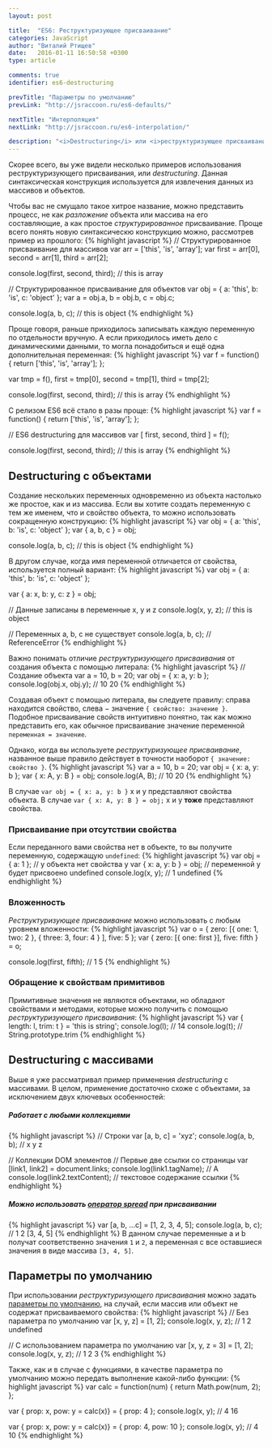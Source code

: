 ```yaml
---
layout: post

title:  "ES6: Реструктуризующее присваивание"
categories: JavaScript
author: "Виталий Ртищев"
date:   2016-01-11 16:50:58 +0300
type: article

comments: true
identifier: es6-destructuring

prevTitle: "Параметры по умолчанию"
prevLink: "http://jsraccoon.ru/es6-defaults/"

nextTitle: "Интерполяция"
nextLink: "http://jsraccoon.ru/es6-interpolation/"

description: "<i>Destructuring</i> или <i>реструктуризующее присваивание</i> призвано существенно уменьшить количество кода, необходимого для извлечения данных из массивов и объектов. С помощью одной строчки кода теперь можно создать несколько переменных."
---
```


Скорее всего, вы уже видели несколько примеров использования реструктуризующего присваивания, или *destructuring*. Данная синтаксическая конструкция используется для извлечения данных из массивов и объектов. 

Чтобы вас не смущало такое хитрое название, можно представить процесс, не как *разложение* объекта или массива на его составляющие, а как простое *структурированное* присваивание. Проще всего понять новую синтаксическю конструкцию можно, рассмотрев пример из прошлого:
{% highlight javascript %}
// Структурированное присваивание для массивов
var arr = ['this', 'is', 'array'];
var first = arr[0], 
    second = arr[1], 
    third = arr[2];

console.log(first, second, third); // this is array

// Структурированное присваивание для объектов
var obj = {
  a: 'this',
  b: 'is',
  c: 'object'
};
var a = obj.a, 
    b = obj.b, 
    c = obj.c;

console.log(a, b, c); // this is object
{% endhighlight %} 

Проще говоря, раньше приходилось записывать каждую переменную по отдельности вручную. А если приходилось иметь дело с динамическими данными, то могла понадобиться и ещё одна дополнительная переменная:
{% highlight javascript %}
var f = function() {
  return ['this', 'is', 'array'];
};

var tmp = f(),
    first = tmp[0], 
    second = tmp[1], 
    third = tmp[2];

console.log(first, second, third); // this is array
{% endhighlight %} 

С релизом ES6 всё стало в разы проще:
{% highlight javascript %}
var f = function() {
  return ['this', 'is', 'array'];
};

// ES6 destructuring для массивов
var [ first, second, third ] = f();

console.log(first, second, third); // this is array
{% endhighlight %}

## Destructuring с объектами
Создание нескольких переменных одновременно из объекта настолько же простое, как и из массива. Если вы хотите создать переменную с тем же именем, что и свойство объекта, то можно использовать сокращенную конструкцию:
{% highlight javascript %}
var obj = {
  a: 'this',
  b: 'is',
  c: 'object'
};
var { a, b, c } = obj;

console.log(a, b, c); // this is object
{% endhighlight %}

В другом случае, когда имя переменной отличается от свойства, используется полный вариант:
{% highlight javascript %}
var obj = {
  a: 'this',
  b: 'is',
  c: 'object'
};

var { a: x, b: y, c: z } = obj;

// Данные записаны в переменные x, y и z
console.log(x, y, z); // this is object

// Переменных a, b, c не существует
console.log(a, b, c); // ReferenceError
{% endhighlight %}

Важно понимать отличие *реструктуризующего присваивания* от создания объекта с помощью литерала:
{% highlight javascript %}
// Создание объекта 
var a = 10, b = 20;
var obj = { x: a, y: b };
console.log(obj.x, obj.y); // 10 20
{% endhighlight %}

Создавая объект с помощью литерала, вы следуете правилу: справа находится свойство, слева − значение `{ свойство: значение }`. Подобное присваивание свойств интуитивно понятно, так как можно представить его, как обычное присваивание значение переменной `переменная = значение`. 

Однако, когда вы используете *реструктуризующее присваивание*, названное выше правило действует в точности наоборот `{ значение: свойство }`. 
{% highlight javascript %}
var a = 10, b = 20;
var obj = { x: a, y: b };
var       { x: A, y: B } = obj;
console.log(A, B); // 10 20
{% endhighlight %}

В случае `var obj = { x: a, y: b }` x и y представляют свойства объекта. В случае `var { x: A, y: B } = obj;` x и y **тоже** представляют свойства. 

### Присваивание при отсутствии свойства
Если переданного вами свойства нет в объекте, то вы получите переменную, содержащую `undefined`:
{% highlight javascript %}
var obj = { a: 1 };
// у объекта нет свойства y
var { x: a, y: b } = obj;
// переменной y будет присвоено undefined
console.log(x, y); // 1 undefined
{% endhighlight %}

### Вложенность
*Реструктуризующее присваивание* можно использовать с любым уровнем вложенности:
{% highlight javascript %}
var o = { zero: [{ one: 1, two: 2 }, { three: 3, four: 4 } ], five: 5 };
var { zero: [{ one: first }], five: fifth } = o;

console.log(first, fifth); // 1 5
{% endhighlight %}

### Обращение к свойствам примитивов
Примитивные значения не являются объектами, но обладают свойствами и методами, которые можно получить с помощью *реструктуризующего присваивания*:
{% highlight javascript %}
var { length: l, trim: t } = 'this is string';
console.log(l); // 14
console.log(t); // String.prototype.trim
{% endhighlight %}

## Destructuring с массивами
Выше я уже рассматривал пример применения *destructuring* с массивами. В целом, применение достаточно схоже с объектами, за исключением двух ключевых особенностей:

##### Работает с любыми коллекциями
{% highlight javascript %}
// Строки
var [a, b, c] = 'xyz';
console.log(a, b, b); // x y z

// Коллекции DOM элементов
// Первые две ссылки со страницы
var [link1, link2] = document.links;
console.log(link1.tagName); // A
console.log(link2.textContent); // текстовое содержание ссылки
{% endhighlight %}

##### Можно использовать [оператор spread](http://jsraccoon.ru/es6-spread-rest/) при присваивании
{% highlight javascript %}
var [a, b, ...c] = [1, 2, 3, 4, 5];
console.log(a, b, c); // 1 2 [3, 4, 5]
{% endhighlight %}
В данном случае переменные a и b получат соответственно значения `1` и `2`, а переменная c все оставшиеся значения в виде массива `[3, 4, 5]`.

## Параметры по умолчанию
При использовании *реструктуризующего присваивания* можно задать [параметры по умолчанию](http://jsraccoon.ru/es6-defaults/), на случай, если массив или объект не содержат присваиваемого свойства:
{% highlight javascript %}
// Без параметра по умолчанию
var [x, y, z] = [1, 2];
console.log(x, y, z); // 1 2 undefined

// С использованием параметра по умолчанию
var [x, y, z = 3] = [1, 2];
console.log(x, y, z); // 1 2 3
{% endhighlight %}

Также, как и в случае с функциями, в качестве параметра по умолчанию можно передать выполнение какой-либо функции:
{% highlight javascript %}
var calc = function(num) {
  return Math.pow(num, 2);
};

var { prop: x, pow: y = calc(x)} = { prop: 4 };
console.log(x, y); // 4 16

var { prop: x, pow: y = calc(x)} = { prop: 4, pow: 10 };
console.log(x, y); // 4 10
{% endhighlight %}